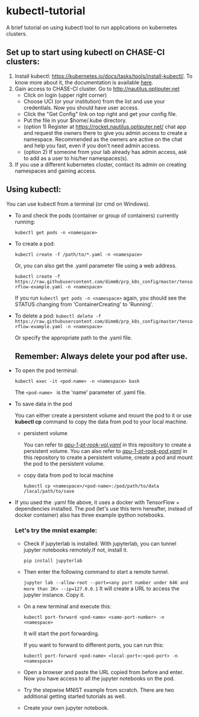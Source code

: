 # kubectl-tutorial
A brief tutorial on using kubectl tool to run applications on kubernetes clusters.

## Set up to start using kubectl on CHASE-CI clusters:

1. Install kubectl: https://kubernetes.io/docs/tasks/tools/install-kubectl/. To know more about it, the documentation is available [here](https://kubernetes.io/docs/reference/kubectl/overview/).
2. Gain access to CHASE-CI cluster. Go to http://nautilus.optiputer.net
   - Click on login (upper right corner)
   - Choose UCI (or your institution) from the list and use your credentials. Now you should have user access.
   - Click the "Get Config" link on top right and get your config file.
   - Put the file in your $home/.kube directory.
   - (option 1) Register at https://rocket.nautilus.optiputer.net/ chat app and request the owners there to give you admin access to create a namespace. Recommended as the owners are active on the chat and help you fast, even if you don't need admin access.
   - (option 2) If someone from your lab already has admin access, ask to add as a user to his/her namespaces(s).
3. If you use a different kubernetes cluster, contact its admin on creating namespaces and gaining access.
  
## Using kubectl:

You can use kubectl from a terminal (or cmd on Windows).

- To and check the pods (container or group of containers) currently running:

   ```kubectl get pods -n <namespace>```

- To create a pod:

   ```kubectl create -f /path/to/*.yaml -n <namespace>```
   
   Or, you can also get the .yaml parameter file using a web address.
   
   ```kubectl create -f https://raw.githubusercontent.com/dimm0/prp_k8s_config/master/tensorflow-example.yaml -n <namespace>```
   
   If you run ```kubectl get pods -n <namespace>``` again, you should see the STATUS changing from 'ContainerCreating' to 'Running'.

- To delete a pod:
   ```kubectl delete -f https://raw.githubusercontent.com/dimm0/prp_k8s_config/master/tensorflow-example.yaml -n <namespace>```
  
  Or specify the appropriate path to the .yaml file. 
  ## Remember: Always delete your pod after use.

- To open the pod terminal:

   ```kubectl exec -it <pod-name> -n <namespace> bash```
   
   The ```<pod-name> ``` is the 'name' parameter of .yaml file.
   
- To save data in the pod

  You can either create a persistent volume and mount the pod to it or use **kubectl cp** command to copy the data from pod to your local machine.
  
  * persistent volume
    
      You can refer to [*gpu-1-pt-rook-vol.yaml*](https://github.com/KarlXing/kubectl-tutorial/blob/master/pytorch-example/gpu-1-pt-rook-pod.yaml) in this repository to create a persistent volume.
    You can also refer to [*gpu-1-pt-rook-pod.yaml*](https://github.com/KarlXing/kubectl-tutorial/blob/master/pytorch-example/gpu-1-ev-rook.yaml) in this repository to create a persistent volume, create a pod and mount the pod to the persistent volume.
    
  * copy data from pod to local machine
  
    ```kubectl cp <namespace>/<pod-name>:/pod/path/to/data   /local/path/to/save```
   
- If you used the .yaml file above, it uses a docker with TensorFlow + dependencies
  installed. The pod (let's use this term hereafter, instead of docker container) also has 
  three example ipython notebooks.

  ### Let's try the mnist example:
  
  - Check if jupyterlab is installed. With jupyterlab, you can tunnel jupyter notebooks 
  remotely.If not, install it.
    
    ```pip install jupyterlab```
  
  - Then enter the following command to start a remote tunnel.
  
      ```jupyter lab --allow-root --port=<any port number under 64K and more than 2K> --ip=127.0.0.1```
      It will create a URL to access the jupyter instance. Copy it.
      
  - On a new terminal and execute this:
  
      ```kubectl port-forward <pod-name> <same-port-number> -n <namespace>```
      
      It will start the port forwarding.
    
      If you want to forward to different ports, you can run this:
      
      ```kubectl port-forward <pod-name> <local-port>:<pod-port> -n <namespace>```
      
      
  - Open a browser and paste the URL copied from before and enter. Now you have access to
    all the jupyter notebooks on the pod.
    
  - Try the stepwise MNIST example from scratch. There are two additional getting started 
    tutorials as well.
    
  - Create your own jupyter notebook.


